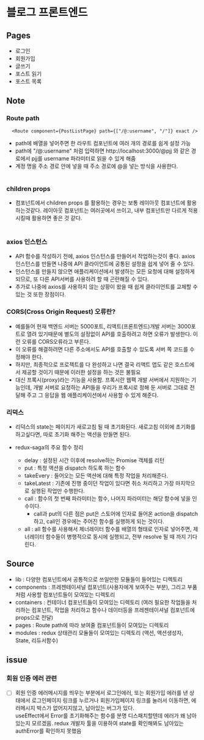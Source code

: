 # 블로그 프론트엔드

## Pages

- 로그인
- 회원가입
- 글쓰기
- 포스트 읽기
- 포스트 목록

## Note

### **Route path**

```
  <Route component={PostListPage} path={["/@:username", "/"]} exact />
```

- path에 배열을 넣어주면 한 라우트 컴포넌트에 여러 개의 경로를 쉽게 설정 가능
- path에 "/@:username" 처럼 입력하면 http://localhost:3000/@pjj 와 같은 경로에서 pjj를 username 파라미터로 읽을 수 있게 해줌
- 계정 명을 주소 경로 안에 넣을 때 주소 경로에 @을 넣는 방식을 사용한다.
  <br>
  <br>

### **children props**

- 컴포넌트에서 children props 를 활용하는 경우는 보통 레이아웃 컴포넌트에 활용하는것같다. 레이아웃 컴포넌트는 여러곳에서 쓰이고, 내부 컴포넌트만 다르게 적용시킬때 활용하면 좋은 것 같다.
  <br>
  <br>

### **axios 인스턴스**

- API 함수를 작성하기 전에, axios 인스턴스를 만들어서 작업하는것이 좋다. axios 인스턴스를 만들면 나중에 API 클라이언트에 공통된 설정을 쉽게 넣어 줄 수 있다.
- 인스턴스를 만들지 않으면 애플리케이션에서 발생하는 모든 요청에 대해 설정하게 되므로, 또 다른 API서버를 사용하려 할 때 곤란해질 수 있다.
- 추가로 나중에 axios를 사용하지 않는 상황이 왔을 때 쉽게 클라이언트를 교체할 수 있는 것 또한 장점이다.

### **CORS(Cross Origin Request) 오류란?**

- 예를들어 현재 백엔드 서버는 5000포트, 리액트(프론트엔드)개발 서버는 3000포트로 열려 있기때문에 별도의 설정없이 API를 호출하려고 하면 오류가 발생한다. 이런 오류를 CORS오류라고 부른다.
- 이 오류를 해결하려면 다른 주소에서도 API를 호출할 수 있도록 서버 쪽 코드를 수정해야 한다.
- 하지만, 최종적으로 프로젝트를 다 완성하고 나면 결국 리액트 앱도 같은 호스트에서 제공할 것이기 때문에 이러한 설정을 하는 것은 불필요
- 대신 프록시(proxy)라는 기능을 사용함. 프록시란 웹팩 개발 서버에서 지원하는 기능인데, 개발 서버로 요청하는 API들을 우리가 프록시로 정해 둔 서버로 그대로 전달해 주고 그 응답을 웹 애플리케이션에서 사용할 수 있게 해준다.

### **리덕스**

- 리덕스의 state는 페이지가 새로고침 될 때 초기화된다. 새로고침 이외에 초기화를 하고싶다면, 따로 초기화 해주는 액션을 만들면 된다.

- redux-saga의 주요 함수 정리

  - delay : 설정된 시간 이후에 resolve하는 Promise 객체를 리턴
    <br>
  - put : 특정 액션을 dispatch 하도록 하는 함수
    <br>
  - takeEvery : 들어오는 모든 액션에 대해 특정 작업을 처리해준다.
    <br>
  - takeLatest : 기존에 진행 중이던 작업이 있다면 취소 처리하고 가장 마지막으로 실행된 작업만 수행한다.
    <br>
  - call : 함수의 첫 번째 파라미터는 함수, 나머지 파라미터는 해당 함수에 넣을 인수이다.
    - call과 put의 다른 점은 put은 스토어에 인자로 들어온 action을 dispatch하고, call인 경우에는 주어진 함수를 실행하게 되는 것이다.
      <br>
  - all : all 함수를 사용해서 제너레이터 함수를 배열의 형태로 인자로 넣어주면, 제너레이터 함수들이 병행적으로 동시에 실행되고, 전부 resolve 될 때 까지 기다린다.
    <br>

## Source

- lib : 다양한 컴포넌트에서 공통적으로 쓰일만한 모듈들이 들어있는 디렉토리
- components : 프레젠테이셔널 컴포넌트(사용자에게 보여주는 부분), 그리고 부품처럼 사용할 컴포넌트들이 모여있는 디렉토리
- containers : 컨테이너 컴포넌트들이 모여있는 디렉토리 (여러 필요한 작업들을 처리하는 컴포넌트, 작업을 처리하고 함수나 데이터등을 프레젠테이셔널 컴포넌트에 props으로 전달)
- pages : Route path에 따라 보여줄 컴포넌트들이 모여있는 디렉토리
- modules : redux 상태관리 모듈들이 모여있는 디렉토리 (액션, 액션생성자, State, 리듀서함수)

## issue

### **회원 인증 에러 관련**

- [ ] 회원 인증 에러메시지를 띄우는 부분에서 로그인에러, 또는 회원가입 에러를 낸 상태에서 로그인페이지 링크를 누르거나 회원가입페이지 링크를 눌러서 이동하면, 에러메시지 박스가 없어지지않고, 남아있는 버그가 있다.<br> useEffect에서 Error를 초기화해주는 함수를 분명 디스패치할텐데 에러가 왜 남아있는지 모르겠음. redux 개발자 툴을 이용하여 state를 확인해봐도 남아있는 authError를 확인하지 못했음
